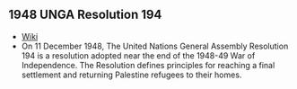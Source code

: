 ## 1948 UNGA Resolution 194
- [Wiki](https://en.wikipedia.org/wiki/United_Nations_General_Assembly_Resolution_194)
- On 11 December 1948, The United Nations General Assembly Resolution 194 is a resolution adopted near the end of the 1948-49 War of Independence. The Resolution defines principles for reaching a final settlement and returning Palestine refugees to their homes.